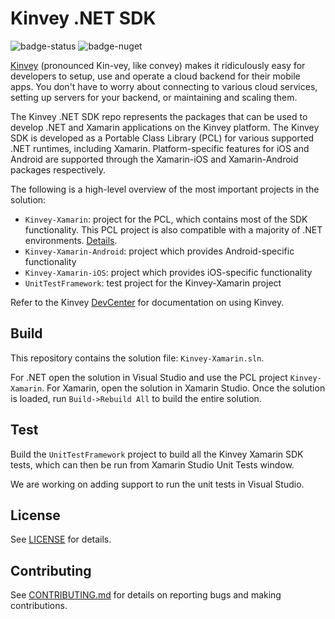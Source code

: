# Kinvey .NET SDK

![badge-status] ![badge-nuget]

[Kinvey](http://www.kinvey.com) (pronounced Kin-vey, like convey) makes it ridiculously easy for developers to setup, use and operate a cloud backend for their mobile apps. You don't have to worry about connecting to various cloud services, setting up servers for your backend, or maintaining and scaling them.

The Kinvey .NET SDK repo represents the packages that can be used to develop .NET and Xamarin applications on the Kinvey platform. The Kinvey SDK is developed as a Portable Class Library (PCL) for various supported .NET runtimes, including Xamarin. Platform-specific features for iOS and Android are supported through the Xamarin-iOS and Xamarin-Android packages respectively.

The following is a high-level overview of the most important projects in the solution:

* `Kinvey-Xamarin`: project for the PCL, which contains most of the SDK functionality. This PCL project is also compatible with a majority of .NET environments. [Details](http://devcenter.kinvey.com/dotnet-v3.0/guides/getting-started#PlatformCompatibility).
* `Kinvey-Xamarin-Android`: project which provides Android-specific functionality
* `Kinvey-Xamarin-iOS`: project which provides iOS-specific functionality
* `UnitTestFramework`: test project for the Kinvey-Xamarin project

Refer to the Kinvey [DevCenter](http://devcenter.kinvey.com/) for documentation on using Kinvey.

## Build

This repository contains the solution file: `Kinvey-Xamarin.sln`.  

For .NET open the solution in Visual Studio and use the PCL project `Kinvey-Xamarin`.
For Xamarin, open the solution in Xamarin Studio. Once the solution is loaded, run `Build->Rebuild All` to build the entire solution.

## Test

Build the `UnitTestFramework` project to build all the Kinvey Xamarin SDK tests, which can then be run from Xamarin Studio Unit Tests window.

We are working on adding support to run the unit tests in Visual Studio.

## License
See [LICENSE](LICENSE.txt) for details.

## Contributing
See [CONTRIBUTING.md](CONTRIBUTING.md) for details on reporting bugs and making contributions.

[badge-status]: https://travis-ci.org/Kinvey/dotnet-sdk.svg?branch=master
[badge-nuget]: https://img.shields.io/nuget/vpre/Kinvey.svg

